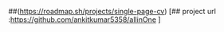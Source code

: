 ##(https://roadmap.sh/projects/single-page-cv)
[## project url  :https://github.com/ankitkumar5358/allinOne
]
